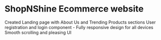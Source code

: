 # ShopNShine Ecommerce website

  Created Landing page with About Us and Trending Products sections
  User registration and login component - Fully responsive design for all devices
  Smooth scrolling and pleasing UI

